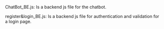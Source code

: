 ChatBot_BE.js:
   Is a backend js file for the chatbot.
   
register&login_BE.js:
   Is a backend js file for authentication and validation for a login page.
